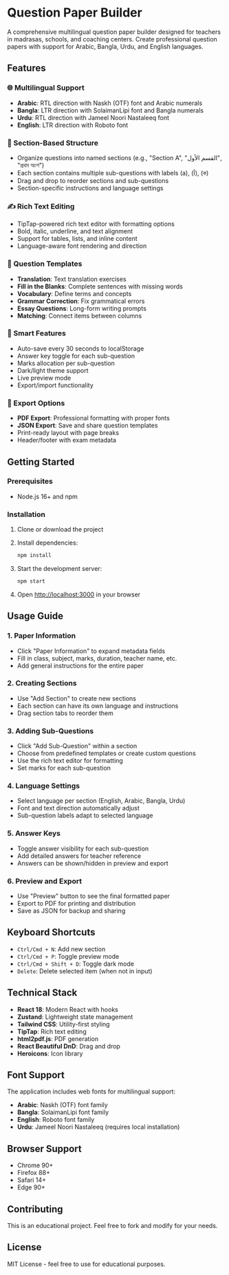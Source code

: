 # Question Paper Builder

A comprehensive multilingual question paper builder designed for teachers in madrasas, schools, and coaching centers. Create professional question papers with support for Arabic, Bangla, Urdu, and English languages.

## Features

### 🌐 Multilingual Support
- **Arabic**: RTL direction with Naskh (OTF) font and Arabic numerals
- **Bangla**: LTR direction with SolaimanLipi font and Bangla numerals  
- **Urdu**: RTL direction with Jameel Noori Nastaleeq font
- **English**: LTR direction with Roboto font

### 📝 Section-Based Structure
- Organize questions into named sections (e.g., "Section A", "القسم الأول", "প্রথম অংশ")
- Each section contains multiple sub-questions with labels (a), (أ), (ক)
- Drag and drop to reorder sections and sub-questions
- Section-specific instructions and language settings

### ✍️ Rich Text Editing
- TipTap-powered rich text editor with formatting options
- Bold, italic, underline, and text alignment
- Support for tables, lists, and inline content
- Language-aware font rendering and direction

### 🎯 Question Templates
- **Translation**: Text translation exercises
- **Fill in the Blanks**: Complete sentences with missing words
- **Vocabulary**: Define terms and concepts
- **Grammar Correction**: Fix grammatical errors
- **Essay Questions**: Long-form writing prompts
- **Matching**: Connect items between columns

### 🧠 Smart Features
- Auto-save every 30 seconds to localStorage
- Answer key toggle for each sub-question
- Marks allocation per sub-question
- Dark/light theme support
- Live preview mode
- Export/import functionality

### 📄 Export Options
- **PDF Export**: Professional formatting with proper fonts
- **JSON Export**: Save and share question templates
- Print-ready layout with page breaks
- Header/footer with exam metadata

## Getting Started

### Prerequisites
- Node.js 16+ and npm

### Installation

1. Clone or download the project
2. Install dependencies:
   ```bash
   npm install
   ```

3. Start the development server:
   ```bash
   npm start
   ```

4. Open [http://localhost:3000](http://localhost:3000) in your browser

## Usage Guide

### 1. Paper Information
- Click "Paper Information" to expand metadata fields
- Fill in class, subject, marks, duration, teacher name, etc.
- Add general instructions for the entire paper

### 2. Creating Sections
- Use "Add Section" to create new sections
- Each section can have its own language and instructions
- Drag section tabs to reorder them

### 3. Adding Sub-Questions
- Click "Add Sub-Question" within a section
- Choose from predefined templates or create custom questions
- Use the rich text editor for formatting
- Set marks for each sub-question

### 4. Language Settings
- Select language per section (English, Arabic, Bangla, Urdu)
- Font and text direction automatically adjust
- Sub-question labels adapt to selected language

### 5. Answer Keys
- Toggle answer visibility for each sub-question
- Add detailed answers for teacher reference
- Answers can be shown/hidden in preview and export

### 6. Preview and Export
- Use "Preview" button to see the final formatted paper
- Export to PDF for printing and distribution
- Save as JSON for backup and sharing

## Keyboard Shortcuts

- `Ctrl/Cmd + N`: Add new section
- `Ctrl/Cmd + P`: Toggle preview mode
- `Ctrl/Cmd + Shift + D`: Toggle dark mode
- `Delete`: Delete selected item (when not in input)

## Technical Stack

- **React 18**: Modern React with hooks
- **Zustand**: Lightweight state management
- **Tailwind CSS**: Utility-first styling
- **TipTap**: Rich text editing
- **html2pdf.js**: PDF generation
- **React Beautiful DnD**: Drag and drop
- **Heroicons**: Icon library

## Font Support

The application includes web fonts for multilingual support:
- **Arabic**: Naskh (OTF) font family
- **Bangla**: SolaimanLipi font family
- **English**: Roboto font family
- **Urdu**: Jameel Noori Nastaleeq (requires local installation)

## Browser Support

- Chrome 90+
- Firefox 88+
- Safari 14+
- Edge 90+

## Contributing

This is an educational project. Feel free to fork and modify for your needs.

## License

MIT License - feel free to use for educational purposes.